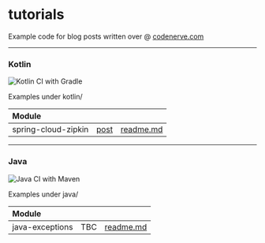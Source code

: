 # tutorials

Example code for blog posts written over @ [codenerve.com](https://codenerve.com/index.html)

---


### Kotlin
![Kotlin CI with Gradle](https://github.com/codenerve-com/tutorials/workflows/Kotlin%20CI%20with%20Gradle/badge.svg)

Examples under kotlin/

| Module    |               |           |
| :-------  |:----------    |:-------   |
| spring-cloud-zipkin | [post](https://codenerve.com/spring-cloud-zipkin/index.html) | [readme.md](kotlin/spring-cloud-zipkin/readme.md) |


---

### Java
![Java CI with Maven](https://github.com/codenerve-com/tutorials/workflows/Java%20CI%20with%20Maven/badge.svg)

Examples under java/

| Module    |               |           |
| :-------  |:----------    |:-------   |
| java-exceptions | TBC| [readme.md](java/java-exceptions/readme.md)|
